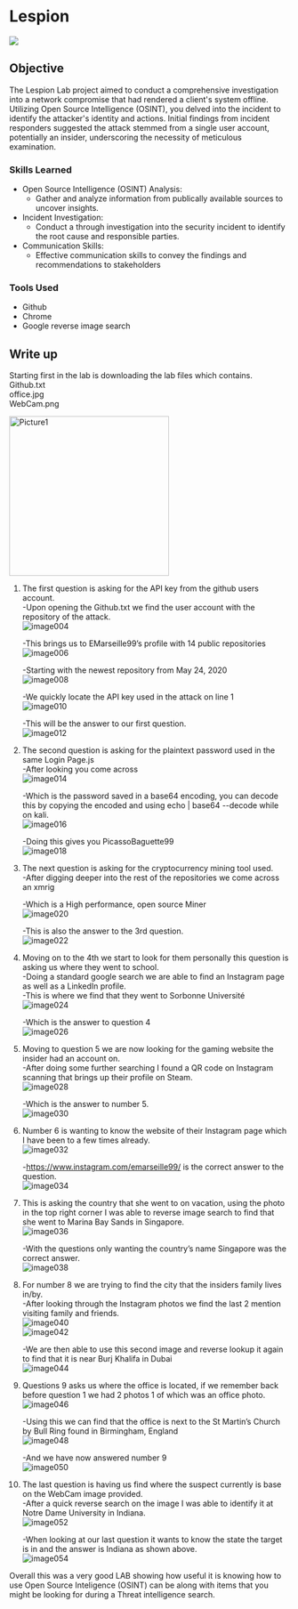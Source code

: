 # Lespion
<a href="https://cyberdefenders.org/blueteam-ctf-challenges/lespion/"><img src="https://img.shields.io/badge/-Lespion-0072b1?&style=for-the-badge&logo=cyberdefenders&logoColor=white" /></a>

## Objective

The Lespion Lab project aimed to conduct a comprehensive investigation into a network compromise that had rendered a client's system offline. 
Utilizing Open Source Intelligence (OSINT), you delved into the incident to identify the attacker's identity and actions. 
Initial findings from incident responders suggested the attack stemmed from a single user account, potentially an insider, underscoring the necessity of meticulous examination.

### Skills Learned

- Open Source Intelligence (OSINT) Analysis:
  - Gather and analyze information from publically available sources to uncover insights.  
- Incident Investigation:
  - Conduct a through investigation into the security incident to identify the root cause and responsible parties.  
- Communication Skills:
  - Effective communication skills to convey the findings and recommendations to stakeholders

### Tools Used

- Github
- Chrome
- Google reverse image search

## Write up


Starting first in the lab is downloading the lab files which contains.  
Github.txt  
office.jpg  
WebCam.png  

 <img width="287" alt="Picture1" src="https://github.com/caseycolbert15/Cybersecurity-Labs/assets/165977507/f36475af-9f4d-4e3b-b03d-9fd432b96333">


1.	The first question is asking for the API key from the github users account.  
    -Upon opening the Github.txt we find the user account with the repository of the attack.  
  	  ![image004](https://github.com/caseycolbert15/Cybersecurity-Labs/assets/165977507/e2ee46b7-caa9-4ef0-8989-2bf59665f13d)
  	  
    -This brings us to EMarseille99’s profile with 14 public repositories  
  	  ![image006](https://github.com/caseycolbert15/Cybersecurity-Labs/assets/165977507/86eefb99-08e3-44fd-ab2b-a27755eaf04b)
  	  
    -Starting with the newest repository from May 24, 2020  
    	![image008](https://github.com/caseycolbert15/Cybersecurity-Labs/assets/165977507/c9f67ace-0ad3-448e-9ce7-62086ee27daf)
  	  
    -We quickly locate the API key used in the attack on line 1  
    	![image010](https://github.com/caseycolbert15/Cybersecurity-Labs/assets/165977507/d086d41f-6229-4a69-8740-b511e20c8e8a)
  	  
    -This will be the answer to our first question.  
    	![image012](https://github.com/caseycolbert15/Cybersecurity-Labs/assets/165977507/78c56b03-decb-4ec2-9b3b-743e1c82437f)  

2.	The second question is asking for the plaintext password used in the same Login Page.js  
    -After looking you come across  
  	  ![image014](https://github.com/caseycolbert15/Cybersecurity-Labs/assets/165977507/20d69867-feed-4675-b6bf-bc539a2e857f)  
  	  
  	-Which is the password saved in a base64 encoding, you can decode this by copying the encoded and using echo | base64 --decode while on kali.  
  	  ![image016](https://github.com/caseycolbert15/Cybersecurity-Labs/assets/165977507/c6cc0395-95cd-4223-bf30-c9a4ad1c9f5b)  
  	  
    -Doing this gives you PicassoBaguette99  
  	  ![image018](https://github.com/caseycolbert15/Cybersecurity-Labs/assets/165977507/60ab3fb7-7ae6-466a-b6b3-be925f13ae51)  
  	

3.	The next question is asking for the cryptocurrency mining tool used.  
    -After digging deeper into the rest of the repositories we come across an xmrig  
  
  	-Which is a High performance, open source Miner  
  	  ![image020](https://github.com/caseycolbert15/Cybersecurity-Labs/assets/165977507/7efa51a0-7350-4571-920e-efe0a1844f6c)  
  	
  	-This is also the answer to the 3rd question.  
  	  ![image022](https://github.com/caseycolbert15/Cybersecurity-Labs/assets/165977507/b3aa09c3-e955-4f27-bf49-0040e82dbfba)  


4.	Moving on to the 4th we start to look for them personally this question is asking us where they went to school.  
    -Doing a standard google search we are able to find an Instagram page as well as a LinkedIn profile.  
  	-This is where we find that they went to Sorbonne Université  
  	  ![image024](https://github.com/caseycolbert15/Cybersecurity-Labs/assets/165977507/388ae9e5-9a66-4538-9885-65fb4767313b)  

  	-Which is the answer to question 4  
  	  ![image026](https://github.com/caseycolbert15/Cybersecurity-Labs/assets/165977507/a76cb9ca-eeb8-461f-9854-b305b232e7e9)  


5.	Moving to question 5 we are now looking for the gaming website the insider had an account on.  
    -After doing some further searching I found a QR code on Instagram scanning that brings up their profile on Steam.  
  	  ![image028](https://github.com/caseycolbert15/Cybersecurity-Labs/assets/165977507/709b5585-6a29-4a51-8018-85af831ff298)  
  	
  	-Which is the answer to number 5.  
  	  ![image030](https://github.com/caseycolbert15/Cybersecurity-Labs/assets/165977507/3c9de2bc-8f2b-4ace-af7e-5674d0ed6013)  


6.	Number 6 is wanting to know the website of their Instagram page which I have been to a few times already.  
      ![image032](https://github.com/caseycolbert15/Cybersecurity-Labs/assets/165977507/9bc4c328-320c-42e0-9a8b-3d57dd03005b)  
  	
    -https://www.instagram.com/emarseille99/ is the correct answer to the question.  
  	  ![image034](https://github.com/caseycolbert15/Cybersecurity-Labs/assets/165977507/e7305a69-d62a-4737-806e-81a2c1c15077)  


7.	This is asking the country that she went to on vacation, using the photo in the top right corner I was able to reverse image search to find that she went to Marina Bay Sands in Singapore.  
      ![image036](https://github.com/caseycolbert15/Cybersecurity-Labs/assets/165977507/df624951-6b00-4516-9054-2a3794550155)  
  	
    -With the questions only wanting the country’s name Singapore was the correct answer.  
  	  ![image038](https://github.com/caseycolbert15/Cybersecurity-Labs/assets/165977507/97ad34af-b990-4007-b7bc-a33c3a22d2b8)  


8.	For number 8 we are trying to find the city that the insiders family lives in/by.  
    -After looking through the Instagram photos we find the last 2 mention visiting family and friends.  
    	![image040](https://github.com/caseycolbert15/Cybersecurity-Labs/assets/165977507/039ead0c-0261-41b9-9d6b-1382b5cf3fd1)  
  	  ![image042](https://github.com/caseycolbert15/Cybersecurity-Labs/assets/165977507/26c150ac-f2ca-49d5-bedb-9bbb5ae7d36b)  

  	-We are then able to use this second image and reverse lookup it again to find that it is near Burj Khalifa in Dubai  
  	  ![image044](https://github.com/caseycolbert15/Cybersecurity-Labs/assets/165977507/ef2335ab-2c72-4604-adae-7f4286917080)  


9.	Questions 9 asks us where the office is located, if we remember back before question 1 we had 2 photos 1 of which was an office photo.  
      ![image046](https://github.com/caseycolbert15/Cybersecurity-Labs/assets/165977507/10092b52-27e3-4ce8-b265-2d1761fa1c2e)  

   	-Using this we can find that the office is next to the St Martin’s Church by Bull Ring found in Birmingham, England  
   	  ![image048](https://github.com/caseycolbert15/Cybersecurity-Labs/assets/165977507/3665d164-63e5-47d9-9db6-b18c6ef47fd4)  

   	-And we have now answered number 9  
   	  ![image050](https://github.com/caseycolbert15/Cybersecurity-Labs/assets/165977507/bb82da8a-9de9-4f8d-b7e7-aa174a591d80)  


10.	The last question is having us find where the suspect currently is base on the WebCam image provided.  
    -After a quick reverse search on the image I was able to identify it at Notre Dame University in Indiana.  
   	  ![image052](https://github.com/caseycolbert15/Cybersecurity-Labs/assets/165977507/6084c99e-3aaf-4741-9dcc-4365fcac6eed)  

   	-When looking at our last question it wants to know the state the target is in and the answer is Indiana as shown above.  
   	  ![image054](https://github.com/caseycolbert15/Cybersecurity-Labs/assets/165977507/051a2a8f-cfc2-4111-91e0-ea7d095cafbe)  

Overall this was a very good LAB showing how useful it is knowing how to use Open Source Inteligence (OSINT) can be along with items that you might be looking for during a Threat intelligence search.

